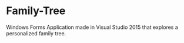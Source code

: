 # Family-Tree
Windows Forms Application made in Visual Studio 2015 that explores a personalized family tree.
